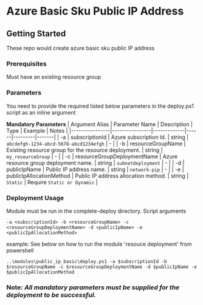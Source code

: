 # Azure Basic Sku Public IP Address

## Getting Started

These repo would create azure basic sku public IP address


### Prerequisites

Must have an existing resource group

### Parameters

You need to provide the required listed below parameters in the deploy.ps1 script as an inline argument

**Mandatory Parameters**
| Argument Alias | Parameter Name | Description | Type | Example | Notes |
|----------------|----------------|-------------|------|---------|-------|
| -a | subscriptionId | Azure subscription Id. | string | `abcdefgh-1234-abcd-5678-abcd1234efgh` | - |
| -b | resourceGroupName | Existing resource group for the resource deployment. | string | `my_resourceGroup` | - |
| -c | resourceGroupDeploymentName | Azure resource group deployment name. | string | `subnetdeployment` | - |
| -d | publicIpName | Public IP address name. | string | `network-pip` | - |
| -e | publicIpAllocationMethod | Public IP address allocation method. | string | `Static` | Require `Static or Dynamic` |

### Deployment Usage

Module must be run in the complete-deploy directory. Script arguments 

`-a <subscriptionId> -b <resourceGroupName> -c <resourceGroupDeploymentName> -d <publicIpName> -e <publicIpAllocationMethod>`

example: See below on how to run the module 'resouce deployment' from powershell

`..\modules\public_ip_basic\deploy.ps1 -a $subscriptionId -b $resourceGroupName -c $resourceGroupDeploymentName -d $publicIpName -e $publicIpAllocationMethod`

### Note: *All mandatory parameters must be supplied for the deployment to be successful.*